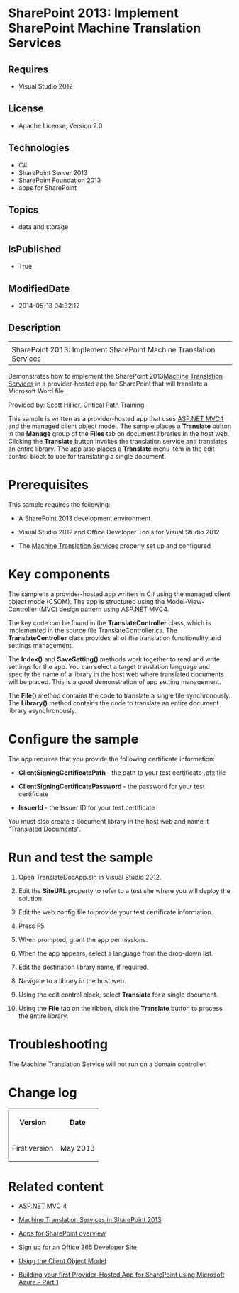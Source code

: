 # SharePoint 2013: Implement SharePoint Machine Translation Services
## Requires
* Visual Studio 2012
## License
* Apache License, Version 2.0
## Technologies
* C#
* SharePoint Server 2013
* SharePoint Foundation 2013
* apps for SharePoint
## Topics
* data and storage
## IsPublished
* True
## ModifiedDate
* 2014-05-13 04:32:12
## Description

<div id="header">
<table id="bottomTable" cellpadding="0" cellspacing="0">
<tbody>
<tr id="headerTableRow1">
<td align="left"><span id="runningHeaderText"></span></td>
</tr>
<tr id="headerTableRow2">
<td align="left"><span id="nsrTitle">SharePoint 2013: Implement SharePoint Machine Translation Services</span>
</td>
</tr>
</tbody>
</table>
</div>
<div id="mainSection">
<div id="mainBody">
<p></p>
<div>
<p>Demonstrates how to implement the SharePoint 2013<a href="http://msdn.microsoft.com/en-us/library/jj163145.aspx" target="_blank">Machine Translation Services</a> in a provider-hosted app for SharePoint that will translate a Microsoft Word file.</p>
</div>
<div>
<p><span>Provided by:</span> <a href="http://mvp.microsoft.com/en-us/mvp/Scot%20Hillier-33471" target="_blank">
Scott Hillier</a>, <a href="http://www.criticalpathtraining.com/Pages/default.aspx" target="_blank">
Critical Path Training</a></p>
<p>This sample is written as a provider-hosted app that uses <a href="http://www.asp.net/mvc/mvc4" target="_blank">
ASP.NET MVC4</a> and the managed client object model. The sample places a <b><span class="ui">Translate</span></b> button in the
<b><span class="ui">Manage</span></b> group of the <b><span class="ui">Files</span></b> tab on document libraries in the host web. Clicking the
<b><span class="ui">Translate</span></b> button invokes the translation service and translates an entire library. The app also places a
<b><span class="ui">Translate</span></b> menu item in the edit control block to use for translating a single document.</p>
</div>
<h1>Prerequisites</h1>
<div id="sectionSection0" name="collapseableSection">
<p>This sample requires the following:</p>
<ul>
<li>
<p>A SharePoint 2013 development environment</p>
</li><li>
<p>Visual Studio 2012 and Office Developer Tools for Visual Studio 2012</p>
</li><li>
<p>The <a href="http://msdn.microsoft.com/en-us/library/jj163145.aspx" target="_blank">
Machine Translation Services</a> properly set up and configured</p>
</li></ul>
</div>
<h1>Key components</h1>
<div id="sectionSection1" name="collapseableSection">
<p>The sample is a provider-hosted app written in C# using the managed client object mode (CSOM). The app is structured using the Model-View-Controller (MVC) design pattern using
<a href="http://www.asp.net/mvc/mvc4" target="_blank">ASP.NET MVC4</a>.</p>
<p>The key code can be found in the <span value="TranslateController"><b><span class="keyword">TranslateController</span></b></span> class, which is implemented in the source file TranslateController.cs. The
<span value="TranslateController"><b><span class="keyword">TranslateController</span></b></span> class provides all of the translation functionality and settings management.</p>
<p>The <span value="Index()"><b><span class="keyword">Index()</span></b></span> and
<span value="SaveSetting()"><b><span class="keyword">SaveSetting()</span></b></span> methods work together to read and write settings for the app. You can select a target translation language and specify the name of a library in the host web where translated
 documents will be placed. This is a good demonstration of app setting management.</p>
<p>The <span value="File()"><b><span class="keyword">File()</span></b></span> method contains the code to translate a single file synchronously. The
<span value="Library()"><b><span class="keyword">Library()</span></b></span> method contains the code to translate an entire document library asynchronously.</p>
</div>
<h1>Configure the sample</h1>
<div id="sectionSection2" name="collapseableSection">
<p>The app requires that you provide the following certificate information:</p>
<ul>
<li>
<p><span value="ClientSigningCertificatePath"><b><span class="keyword">ClientSigningCertificatePath</span>
</b></span>- the path to your test certificate .pfx file</p>
</li><li>
<p><span value="ClientSigningCertificatePassword"><b><span class="keyword">ClientSigningCertificatePassword</span>
</b></span>- the password for your test certificate</p>
</li><li>
<p><span value="IssuerId"><b><span class="keyword">IssuerId</span> </b></span>- the Issuer ID for your test certificate</p>
</li></ul>
<p>You must also create a document library in the host web and name it &quot;Translated Documents&quot;.</p>
</div>
<h1>Run and test the sample</h1>
<div id="sectionSection3" name="collapseableSection">
<p></p>
<div>
<ol>
<li>
<p>Open TranslateDocApp.sln in Visual Studio 2012.</p>
</li><li>
<p>Edit the <span value="SiteURL"><b><span class="keyword">SiteURL</span></b></span> property to refer to a test site where you will deploy the solution.</p>
</li><li>
<p>Edit the web.config file to provide your test certificate information.</p>
</li><li>
<p>Press F5.</p>
</li><li>
<p>When prompted, grant the app permissions.</p>
</li><li>
<p>When the app appears, select a language from the drop-down list.</p>
</li><li>
<p>Edit the destination library name, if required.</p>
</li><li>
<p>Navigate to a library in the host web.</p>
</li><li>
<p>Using the edit control block, select <b><span class="ui">Translate</span></b> for a single document.</p>
</li><li>
<p>Using the <b><span class="ui">File</span></b> tab on the ribbon, click the <b>
<span class="ui">Translate</span></b> button to process the entire library.</p>
</li></ol>
</div>
</div>
<h1>Troubleshooting</h1>
<div id="sectionSection4" name="collapseableSection">
<p>The Machine Translation Service will not run on a domain controller.</p>
</div>
<h1>Change log</h1>
<div id="sectionSection5" name="collapseableSection"><b>
<div class="caption"></div>
</b>
<div>
<table width="50%" cellspacing="2" cellpadding="5" frame="lhs">
<tbody>
<tr>
<th>
<p>Version</p>
</th>
<th>
<p>Date</p>
</th>
</tr>
<tr>
<td>
<p>First version</p>
</td>
<td>
<p>May 2013</p>
</td>
</tr>
</tbody>
</table>
</div>
</div>
<h1>Related content</h1>
<div id="sectionSection6" name="collapseableSection">
<ul>
<li>
<p><a href="http://www.asp.net/mvc/mvc4" target="_blank">ASP.NET MVC 4</a> </p>
</li><li>
<p><a href="http://msdn.microsoft.com/en-us/library/jj163145.aspx" target="_blank">Machine Translation Services in SharePoint 2013</a>
</p>
</li><li>
<p><a href="http://msdn.microsoft.com/en-us/library/fp179930.aspx" target="_blank">Apps for SharePoint overview</a>
</p>
</li><li>
<p><a href="http://msdn.microsoft.com/en-us/library/fp179924.aspx" target="_blank">Sign up for an Office 365 Developer Site</a>
</p>
</li><li>
<p><a href="http://msdn.microsoft.com/en-us/library/ff798388.aspx" target="_blank">Using the Client Object Model</a>
</p>
</li><li>
<p><a href="http://blogs.msdn.com/b/steve_fox/archive/2013/02/18/building-your-first-provider-hosted-app-for-sharepoint-using-windows-azure-part-1.aspx" target="_blank">Building your first Provider-Hosted App for SharePoint using Microsoft Azure - Part 1</a>
</p>
</li></ul>
</div>
</div>
</div>
